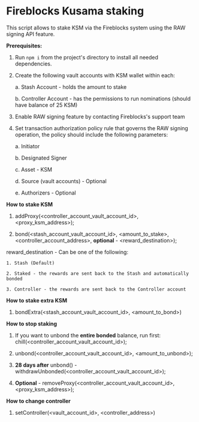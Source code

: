 # Fireblocks Kusama staking 

This script allows to stake KSM via the Fireblocks system using the RAW signing API feature.

**Prerequisites:**

1. Run `npm i` from the project's directory to install all needed dependencies.

2. Create the following vault accounts with KSM wallet within each:

    a. Stash Account - holds the amount to stake

    b. Controller Account - has the permissions to run nominations (should have balance of 25 KSM)

3. Enable RAW signing feature by contacting Fireblocks's support team

4. Set transaction authorization policy rule that governs the RAW signing operation, the policy should include the following parameters:

    a. Initiator

    b. Designated Signer

    c. Asset - KSM

    d. Source (vault accounts) - Optional

    e. Authorizers - Optional

**How to stake KSM**

1. addProxy(<controller_account_vault_account_id>, <proxy_ksm_address>);

2. bond(<stash_account_vault_account_id>, <amount_to_stake>, <controller_account_address>, **optional** - <reward_destination>);

reward_destination - Can be one of the following:

    1. Stash (Default)

    2. Staked - the rewards are sent back to the Stash and automatically bonded

    3. Controller - the rewards are sent back to the Controller account

**How to stake extra KSM**
1. bondExtra(<stash_account_vault_account_id>, <amount_to_bond>)

**How to stop staking**

1. If you want to unbond the **entire bonded** balance, run first: chill(<controller_account_vault_account_id>);

2. unbond(<controller_account_vault_account_id>, <amount_to_unbond>);

3. **28 days after** unbond() - withdrawUnbonded(<controller_account_vault_account_id>);

4. **Optional** - removeProxy(<controller_account_vault_account_id>, <proxy_ksm_address>);

**How to change controller**

1. setController(<vault_account_id>, <controller_address>)

